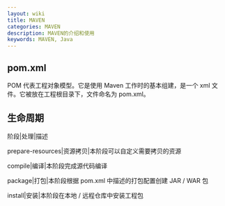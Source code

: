 ```yaml
---
layout: wiki
title: MAVEN
categories: MAVEN
description: MAVEN的介绍和使用
keywords: MAVEN, Java
---
```



## pom.xml
POM 代表工程对象模型。它是使用 Maven 工作时的基本组建，是一个 xml 文件。它被放在工程根目录下，文件命名为 pom.xml。

## 生命周期

阶段|处理|描述

prepare-resources|资源拷贝|本阶段可以自定义需要拷贝的资源

compile|编译|本阶段完成源代码编译

package|打包|本阶段根据 pom.xml 中描述的打包配置创建 JAR / WAR 包

install|安装|本阶段在本地 / 远程仓库中安装工程包


